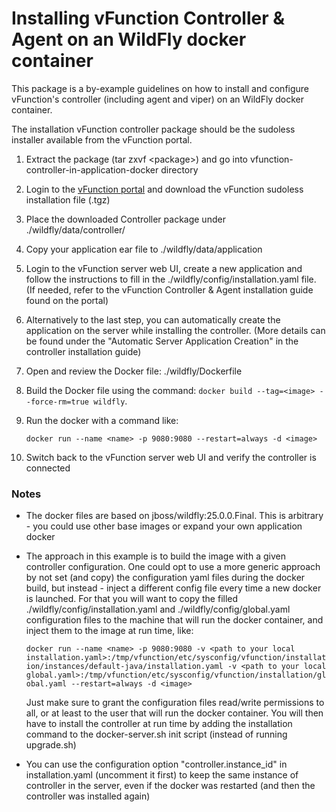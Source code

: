 # Installing vFunction Controller & Agent on an WildFly docker container

This package is a by-example guidelines on how to install and configure vFunction's controller (including agent and viper) on an WildFly docker container.

The installation vFunction controller package should be the sudoless installer available from the vFunction portal.

1. Extract the package (tar zxvf \<package>) and go into vfunction-controller-in-application-docker directory

2. Login to the [vFunction portal](https://portal.vfunction.com/dashboard) and download the vFunction sudoless installation file (.tgz)

3. Place the downloaded Controller package under ./wildfly/data/controller/

4. Copy your application ear file to ./wildfly/data/application

5. Login to the vFunction server web UI, create a new application and follow the instructions to fill in the ./wildfly/config/installation.yaml file. (If needed, refer to the vFunction Controller & Agent installation guide found on the portal)

6. Alternatively to the last step, you can automatically create the application on the server while installing the controller. (More details can be found under the "Automatic Server Application Creation" in the controller installation guide)

7. Open and review the Docker file: ./wildfly/Dockerfile

8. Build the Docker file using the command: ```docker build --tag=<image> --force-rm=true wildfly```.

9. Run the docker with a command like: 

     ```docker run --name <name> -p 9080:9080 --restart=always -d <image>```

10. Switch back to the vFunction server web UI and verify the controller is connected

### Notes

- The docker files are based on jboss/wildfly:25.0.0.Final. This is arbitrary - you could use other base images or expand your own application docker

- The approach in this example is to build the image with a given controller configuration. One could opt to use a more generic approach by not set (and copy) the configuration yaml files during the docker build, but instead - inject a different config file every time a new docker is launched.
  For that you will want to copy the filled ./wildfly/config/installation.yaml and ./wildfly/config/global.yaml configuration files to the machine that will run the docker container, and inject them to the image at run time, like:
     
  ```docker run --name <name> -p 9080:9080 -v <path to your local installation.yaml>:/tmp/vfunction/etc/sysconfig/vfunction/installation/instances/default-java/installation.yaml -v <path to your local global.yaml>:/tmp/vfunction/etc/sysconfig/vfunction/installation/global.yaml --restart=always -d <image>``` 

  Just make sure to grant the configuration files read/write permissions to all, or at least to the user that will run the docker container. 
  You will then have to install the controller at run time by adding the installation command to the docker-server.sh init script (instead of running upgrade.sh)

- You can use the configuration option "controller.instance_id" in installation.yaml (uncomment it first) to keep the same instance of controller in the server, even if the docker was restarted (and then the controller was installed again)